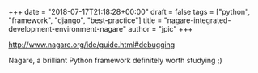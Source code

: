 +++
date = "2018-07-17T21:18:28+00:00"
draft = false
tags = ["python", "framework", "django", "best-practice"]
title = "nagare-integrated-development-environment-nagare"
author = "jpic"
+++

http://www.nagare.org/ide/guide.html#debugging

Nagare, a brilliant Python framework definitely worth studying ;)
